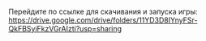 Перейдите по ссылке для скачивания и запуска игры: https://drive.google.com/drive/folders/11YD3D8IYnyFSr-QkFBSyiFkzVGrAIzti?usp=sharing
